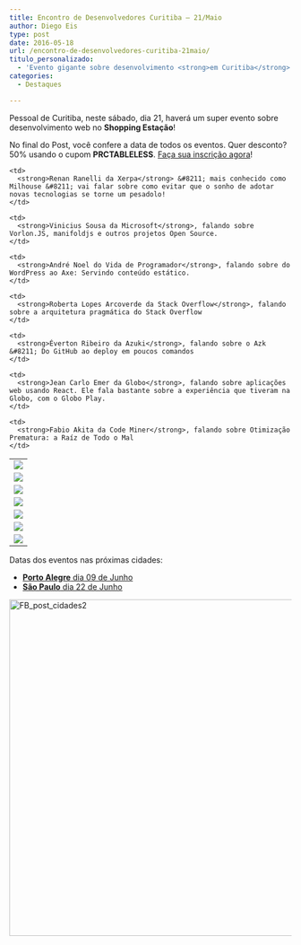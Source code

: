 ```yaml
---
title: Encontro de Desenvolvedores Curitiba – 21/Maio
author: Diego Eis
type: post
date: 2016-05-18
url: /encontro-de-desenvolvedores-curitiba-21maio/
titulo_personalizado:
  - 'Evento gigante sobre desenvolvimento <strong>em Curitiba</strong>'
categories:
  - Destaques

---
```

Pessoal de Curitiba, neste sábado, dia 21, haverá um super evento sobre desenvolvimento web no **Shopping Estação**! 

No final do Post, você confere a data de todos os eventos. Quer desconto? 50% usando o cupom **PRCTABLELESS**. [Faça sua inscrição agora][1]!

<table>
  <tr>
    <td>
      <img src="http://eventos.locaweb.com.br/files/2016/03/Renan-Final-60x80.png" />
    </td>
    
    <td>
      <strong>Renan Ranelli da Xerpa</strong> &#8211; mais conhecido como Milhouse &#8211; vai falar sobre como evitar que o sonho de adotar novas tecnologias se torne um pesadolo!
    </td>
  </tr>
  
  <tr>
    <td>
      <img src="http://eventos.locaweb.com.br/files/2016/03/Vin%C3%ADcius-Souza-60x80.jpg" />
    </td>
    
    <td>
      <strong>Vinicius Sousa da Microsoft</strong>, falando sobre Vorlon.JS, manifoldjs e outros projetos Open Source.
    </td>
  </tr>
  
  <tr>
    <td>
      <img src="http://eventos.locaweb.com.br/files/2016/05/Andre-Noel-60x80.png" />
    </td>
    
    <td>
      <strong>André Noel do Vida de Programador</strong>, falando sobre do WordPress ao Axe: Servindo conteúdo estático.
    </td>
  </tr>
  
  <tr>
    <td>
      <img src="http://eventos.locaweb.com.br/files/2016/03/Roberta-final-60x80.png" />
    </td>
    
    <td>
      <strong>Roberta Lopes Arcoverde da Stack Overflow</strong>, falando sobre a arquitetura pragmática do Stack Overflow
    </td>
  </tr>
  
  <tr>
    <td>
      <img src="http://eventos.locaweb.com.br/files/2016/03/éverton-Final-60x80.png" />
    </td>
    
    <td>
      <strong>Éverton Ribeiro da Azuki</strong>, falando sobre o Azk &#8211; Do GitHub ao deploy em poucos comandos
    </td>
  </tr>
  
  <tr>
    <td>
      <img src="http://eventos.locaweb.com.br/files/2016/03/jean-carlo-emer-60x80.jpg" />
    </td>
    
    <td>
      <strong>Jean Carlo Emer da Globo</strong>, falando sobre aplicações web usando React. Ele fala bastante sobre a experiência que tiveram na Globo, com o Globo Play.
    </td>
  </tr>
  
  <tr>
    <td>
      <img src="http://eventos.locaweb.com.br/files/2016/05/Akita-60x80.png" />
    </td>
    
    <td>
      <strong>Fabio Akita da Code Miner</strong>, falando sobre Otimização Prematura: a Raíz de Todo o Mal
    </td>
  </tr>
</table>

Datas dos eventos nas próximas cidades:

  * [**Porto Alegre** dia 09 de Junho][2]
  * [**São Paulo** dia 22 de Junho][3]

<a href="http://eventos.locaweb.com.br" rel="attachment wp-att-53829"><img src="http://tableless.com.br/wp-content/uploads/2016/04/FB_post_cidades2.jpg" alt="FB_post_cidades2" width="716" height="600" class="aligncenter size-full wp-image-53829" /></a>

 [1]: http://eventos.locaweb.com.br/18o-encontro-locaweb-curitiba/
 [2]: http://eventos.locaweb.com.br/18o-encontro-locaweb-porto-alegre/
 [3]: http://eventos.locaweb.com.br/18o-encontro-locaweb-sao-paulo/